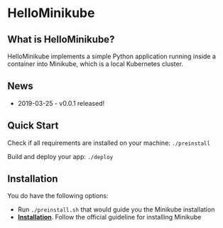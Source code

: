 # HelloMinikube

## What is HelloMinikube?
HelloMinikube implements a simple Python application running inside a container
into Minikube, which is a local Kubernetes cluster.

## News
* 2019-03-25 - v0.0.1 released!

## Quick Start

Check if all requirements are installed on your machine:
`./preinstall`

Build and deploy your app:
`./deploy`

## Installation
You do have the following options:
* Run `./preinstall.sh` that would guide you the Minikube installation
* [**Installation**](https://kubernetes.io/docs/tasks/tools/install-minikube/).
Follow the official guideline for installing Minikube
